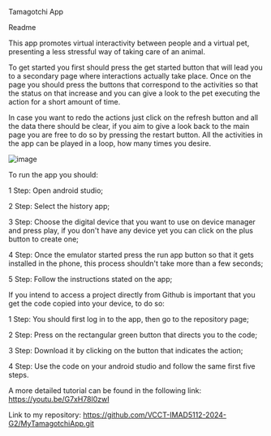 Tamagotchi App

Readme

This app promotes virtual interactivity between people and a virtual pet, presenting a less stressful way of taking care of an animal. 

To get started you first should press the get started button that will lead you to a secondary page where interactions actually take place. Once on the page you should press the buttons that correspond to the activities so that the status on that increase and you can give a look to the pet executing the action for a short amount of time. 

In case you want to redo the actions just click on the refresh button and all the data there should be clear, if you aim to give a look back to the main page you are free to do so by pressing the restart button.
All the activities in the app can be played in a loop, how many times you desire. 

![image](https://github.com/VCCT-IMAD5112-2024-G2/MyTamagotchiApp/assets/164514904/6b3482c3-b017-4f18-87fd-8c1d29933dc3)



To run the app you should:

1 Step: Open android studio;

2 Step: Select the history app; 

3 Step: Choose the digital device that you want to use on device manager and press play, if you don't have any device yet you can click on the plus button to create one; 

4 Step: Once the emulator started press the run app button so that it gets installed in the phone, 
this process shouldn't take more than a few seconds;

5 Step: Follow the instructions stated on the app;

If you intend to access a project directly from Github is important that you get the code copied into your device, to do so: 

1 Step: You should first log in to the app, then go to the repository page;

2 Step: Press on the rectangular green button that directs you to the code;

3 Step: Download it by clicking on the button that indicates the action;

4 Step: Use the code on your android studio and follow the same first five steps.

A more detailed tutorial can be found in the following link: https://youtu.be/G7xH78l0zwI 

Link to my repository: https://github.com/VCCT-IMAD5112-2024-G2/MyTamagotchiApp.git
